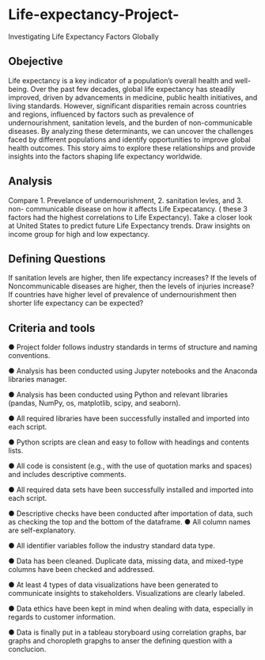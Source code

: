 # Life-expectancy-Project-
Investigating Life Expectancy Factors Globally

## Obejective
Life expectancy is a key indicator of a population’s overall health and well-being. Over the past few decades, global life expectancy has steadily improved, driven by advancements in medicine, public health initiatives, and living standards. However, significant disparities remain across countries and regions, influenced by factors such as prevalence of undernourishment, sanitation levels, and the burden of non-communicable diseases. By analyzing these determinants, we can uncover the challenges faced by different populations and identify opportunities to improve global health outcomes. This story aims to explore these relationships and provide insights into the factors shaping life expectancy worldwide.

## Analysis
Compare 1. Prevelance of undernourishment, 2. sanitation levles, and 3. non- communicable disease on how it affects Life Expecatancy. ( these 3 factors had the highest correlations to Life Expectancy).
Take a closer look at United States to predict future Life Expectancy trends. 
Draw insights on income group for high and low expectancy.

## Defining Questions
If sanitation levels are higher, then life expectancy increases?
If the levels of Noncommunicable diseases are higher, then the levels of injuries increase?
If countries have higher level of prevalence of undernourishment then shorter life expectancy can be expected?

## Criteria and tools
● Project folder follows industry standards in terms of structure and naming conventions.

● Analysis has been conducted using Jupyter notebooks and the Anaconda libraries manager.

● Analysis has been conducted using Python and relevant libraries (pandas, NumPy, os, matplotlib, scipy, and seaborn).

● All required libraries have been successfully installed and imported into each script.

● Python scripts are clean and easy to follow with headings and contents lists.

● All code is consistent (e.g., with the use of quotation marks and spaces) and includes
descriptive comments.

● All required data sets have been successfully installed and imported into each script.

● Descriptive checks have been conducted after importation of data, such as checking
the top and the bottom of the dataframe.
● All column names are self-explanatory.

● All identifier variables follow the industry standard data type.


● Data has been cleaned. Duplicate data, missing data, and mixed-type columns have
been checked and addressed.

● At least 4 types of data visualizations have been generated to communicate insights
to stakeholders. Visualizations are clearly labeled.

● Data ethics have been kept in mind when dealing with data, especially in regards to
customer information.

● Data is finally put in a tableau storyboard using correlation graphs, bar graphs and choropleth grapghs to anser 
the defining question with a conclucion.

